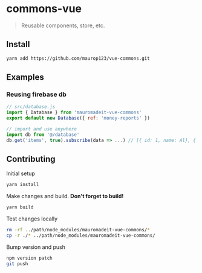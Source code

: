 # commons-vue

> Reusable components, store, etc.

## Install
``` bash
yarn add https://github.com/maurop123/vue-commons.git
```

## Examples

### Reusing firebase db

```js
// src/database.js
import { Database } from 'mauromadeit-vue-commons'
export default new Database({ ref: 'money-reports' })

// import and use anywhere
import db from '@/database'
db.get('items', true).subscribe(data => ...) // [{ id: 1, name: Al}, { id: 2, name: Bo }]
```

## Contributing

Initial setup
```bash
yarn install
```

Make changes and build. **Don't forget to build!**
```bash
yarn build
```

Test changes locally
```bash
rm -rf ../path/node_modules/mauromadeit-vue-commons/*
cp -r ./* ../path/node_modules/mauromadeit-vue-commons/
```

Bump version and push
```bash
npm version patch
git push
```
